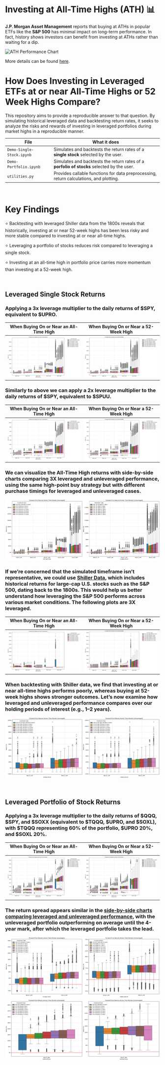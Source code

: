 # Investing at All-Time Highs (ATH) 📊

**J.P. Morgan Asset Management** reports that buying at ATHs in popular ETFs like the **S&P 500** has minimal impact on long-term performance. In fact, history shows investors can benefit from investing at ATHs rather than waiting for a dip.

<img src="https://www.jpmorgan.com/content/dam/jpmorgan/images/jpma/3-considerations-for-investing-in-a-bull-market/3-considerations-for-investing-in-a-bull-market-chart-3.jpg" alt="ATH Performance Chart" width="550"/>

More details can be found [here](https://www.jpmorgan.com/insights/markets/top-market-takeaways/3-considerations-for-investing-in-a-bull-market#:~:text=Over%2024%20months%2C%20an%20individual,return%20an%20average%20of%2018.5%25).
  

# How Does Investing in Leveraged ETFs at or near All-Time Highs or 52 Week Highs Compare?
This repository aims to provide a reproducible answer to that question. By simulating historical leveraged data and backtesting return rates, it seeks to analyze the risks and rewards of investing in leveraged portfolios during market highs in a reproducible manner.  

| File                             | What it does                                                                                                                |
|----------------------------------|-----------------------------------------------------------------------------------------------------------------------------|
| `Demo-Single-Stock.ipynb`        | Simulates and backtests the return rates of a **single stock** selected by the user.                                        |
| `Demo-Portfolio.ipynb`           | Simulates and backtests the return rates of a **porfolio of stocks** selected by the user.                                  |
| `utilities.py`                | Provides callable functions for data preprocessing, return calculations, and plotting.                                      |
  
$~$
  
# Key Findings
⭐ Backtesting with leveraged Shiller data from the 1800s reveals that historically, investing at or near 52-week highs has been less risky and more stable compared to investing at or near all-time highs.

⭐ Leveraging a portfolio of stocks reduces risk compared to leveraging a single stock.

⭐ Investing at an all-time high in portfolio price carries more momentum than investing at a 52-week high.  
  
$~$
  
## **Leveraged Single Stock Returns**
### Applying a 3x leverage multiplier to the daily returns of $SPY, equivalent to $UPRO.
| When Buying On or Near an All-Time High                 | When Buying On or Near a 52-Week High                 |
|---------------------------------------------------------|-----------------------------------------------------------|
| ![Plot ATH](example-images/3X-SPY-ATH.png) | ![Plot 52W](example-images/3X-SPY-52W.png) |

### Similarly to above we can apply a 2x leverage multiplier to the daily returns of $SPY, equivalent to $SPUU.
| When Buying On or Near an All-Time High                 | When Buying On or Near a 52-Week High                 |
|---------------------------------------------------------|-----------------------------------------------------------|
| ![Plot ATH](example-images/2X-SPY-ATH.png) | ![Plot 52W](example-images/2X-SPY-52W.png) |

### We can visualize the All-Time High returns with side-by-side charts comparing 3X leveraged and unleveraged performance, using the same high-point buy strategy but with different purchase timings for leveraged and unleveraged cases.
![Plot ATH PR](example-images/3X-SPY-ATH-PR.png)


### If we’re concerned that the simulated timeframe isn’t representative, we could use [Shiller Data](http://www.econ.yale.edu/~shiller/data.htm), which includes historical returns for large-cap U.S. stocks such as the S&P 500, dating back to the 1800s. This would help us better understand how leveraging the S&P 500 performs across various market conditions. The following plots are 3X leveraged.
| When Buying On or Near an All-Time High                 | When Buying On or Near a 52-Week High                 |
|---------------------------------------------------------|-----------------------------------------------------------|
| ![Plot ATH](example-images/3X-Shiller-ATH.png) | ![Plot 52W](example-images/3X-Shiller-52W.png) |


### When backtesting with Shiller data, we find that investing at or near all-time highs performs poorly, whereas buying at 52-week highs shows stronger outcomes. Let’s now examine how leveraged and unleveraged performance compares over our holding periods of interest (e.g., 1–2 years).
![Plot 52W PR](example-images/3X-Shiller-52W-PR.png)
  
$~$
  
## **Leveraged Portfolio of Stock Returns**
### Applying a 3x leverage multiplier to the daily returns of $QQQ, $SPY, and $SOXX (equivalent to $TQQQ, $UPRO, and $SOXL), with $TQQQ representing 60% of the portfolio, $UPRO 20%, and $SOXL 20%.
| When Buying On or Near an All-Time High                 | When Buying On or Near a 52-Week High                 |
|---------------------------------------------------------|-----------------------------------------------------------|
| ![Plot ATH](example-images/Portfolio-ATH.png) | ![Plot 52W](example-images/Portfolio-52W.png) |

### The return spread appears similar in the [side-by-side charts comparing leveraged and unleveraged performance](example-images/Portfolio-ATH-PR.png), with the unleveraged portfolio outperforming on average until the 4-year mark, after which the leveraged portfolio takes the lead.
![Plot ATH PR 1y-2y](example-images/Portfolio-ATH-PR-1y-2y.png)
![Plot ATH PR 4y](example-images/Portfolio-ATH-PR-4y.png)
